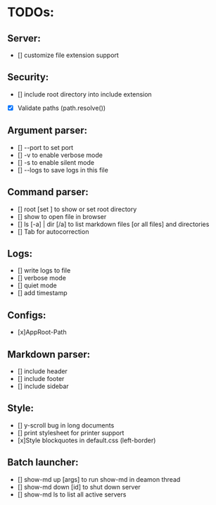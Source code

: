# TODOs:

## Server:
- [] customize file extension support

## Security:
- [] include root directory into include extension
- [x] Validate paths (path.resolve())

## Argument parser:
- [] --port to set port
- [] -v to enable verbose mode
- [] -s to enable silent mode
- [] --logs <file> to save logs in this file

## Command parser:
- [] root [set <path>] to show or set root directory
- [] show <file> to open file in browser
- [] ls [-a] | dir [/a] to list markdown files [or all files] and directories
- [] Tab for autocorrection

## Logs:
- [] write logs to file
- [] verbose mode
- [] quiet mode
- [] add timestamp

## Configs:
- [x]AppRoot-Path

## Markdown parser:
- [] include header
- [] include footer
- [] include sidebar

## Style:
- [] y-scroll bug in long documents
- [] print stylesheet for printer support
- [x]Style blockquotes in default.css (left-border)

## Batch launcher:
- [] show-md up [args] to run show-md in deamon thread
- [] show-md down [id] to shut down server
- [] show-md ls to list all active servers

